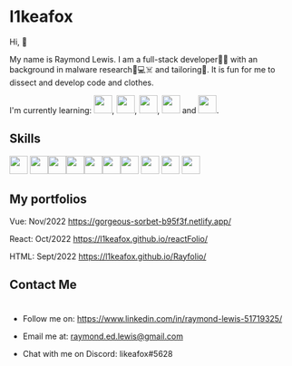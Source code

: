 # l1keafox

Hi, 👋

My name is Raymond Lewis. I am a full-stack developer👨‍💻 with an background in malware research👾💻☠️ and tailoring🧵. It is fun for me to dissect and develop code and clothes.

I'm currently learning: <img width ='32px' src ='https://raw.githubusercontent.com/rahulbanerjee26/githubAboutMeGenerator/main/icons/vuejs.svg'>, <img width ='32px' src ='https://raw.githubusercontent.com/rahulbanerjee26/githubAboutMeGenerator/main/icons/go.svg'>, <img width ='32px' src ='https://raw.githubusercontent.com/rahulbanerjee26/githubAboutMeGenerator/main/icons/docker.svg'>, <img width ='32px' src ='https://raw.githubusercontent.com/rahulbanerjee26/githubAboutMeGenerator/main/icons/reactjs.svg'> and <img width ='32px' src ='https://raw.githubusercontent.com/rahulbanerjee26/githubAboutMeGenerator/main/icons/aws.svg'>. 


<h2> Skills </h2>

<img width ='32px' src ='https://raw.githubusercontent.com/rahulbanerjee26/githubAboutMeGenerator/main/icons/reactjs.svg'> <img width ='32px' src ='https://raw.githubusercontent.com/rahulbanerjee26/githubAboutMeGenerator/main/icons/vuejs.svg'><img width ='32px' src ='https://raw.githubusercontent.com/rahulbanerjee26/githubAboutMeGenerator/main/icons/javascript.svg'><img width ='32px' src ='https://raw.githubusercontent.com/rahulbanerjee26/githubAboutMeGenerator/main/icons/css.svg'><img width ='32px' src ='https://raw.githubusercontent.com/rahulbanerjee26/githubAboutMeGenerator/main/icons/html.svg'><img width ='32px' src ='https://raw.githubusercontent.com/rahulbanerjee26/githubAboutMeGenerator/main/icons/nodejs.svg'><img width ='32px' src ='https://raw.githubusercontent.com/rahulbanerjee26/githubAboutMeGenerator/main/icons/express.svg'> <img width ='32px' src ='https://raw.githubusercontent.com/rahulbanerjee26/githubAboutMeGenerator/main/icons/graphql.svg'> <img width ='32px' src ='https://raw.githubusercontent.com/rahulbanerjee26/githubAboutMeGenerator/main/icons/mongodb.svg'> <img width ='32px' src ='https://raw.githubusercontent.com/rahulbanerjee26/githubAboutMeGenerator/main/icons/mysql.svg'> 


## My portfolios
Vue: Nov/2022
https://gorgeous-sorbet-b95f3f.netlify.app/

React: Oct/2022
https://l1keafox.github.io/reactFolio/

HTML: Sept/2022
https://l1keafox.github.io/Rayfolio/


## Contact Me
#

- Follow me on: https://www.linkedin.com/in/raymond-lewis-51719325/

- Email me at: raymond.ed.lewis@gmail.com

- Chat with me on Discord: likeafox#5628
